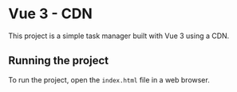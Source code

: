 # Vue 3 - CDN

This project is a simple task manager built with Vue 3 using a CDN.

## Running the project

To run the project, open the `index.html` file in a web browser.
